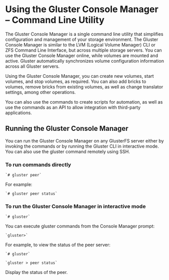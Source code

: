 # Using the Gluster Console Manager – Command Line Utility

The Gluster Console Manager is a single command line utility that
simplifies configuration and management of your storage environment. The
Gluster Console Manager is similar to the LVM (Logical Volume Manager)
CLI or ZFS Command Line Interface, but across multiple storage servers.
You can use the Gluster Console Manager online, while volumes are
mounted and active. Gluster automatically synchronizes volume
configuration information across all Gluster servers.

Using the Gluster Console Manager, you can create new volumes, start
volumes, and stop volumes, as required. You can also add bricks to
volumes, remove bricks from existing volumes, as well as change
translator settings, among other operations.

You can also use the commands to create scripts for automation, as well
as use the commands as an API to allow integration with third-party
applications.

## Running the Gluster Console Manager

You can run the Gluster Console Manager on any GlusterFS server either
by invoking the commands or by running the Gluster CLI in interactive
mode. You can also use the gluster command remotely using SSH.

###   To run commands directly

    `# gluster peer`

   For example:

    `# gluster peer status`

###   To run the Gluster Console Manager in interactive mode

    `# gluster`

   You can execute gluster commands from the Console Manager prompt:

    `gluster>`

   For example, to view the status of the peer server:

    `# gluster`

    `gluster > peer status`

   Display the status of the peer.

<!---And then what --->
